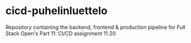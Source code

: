 # cicd-puhelinluettelo
Repository containing the backend, frontend &amp; production pipeline for Full Stack Open's Part 11: CI/CD assignment 11.20
